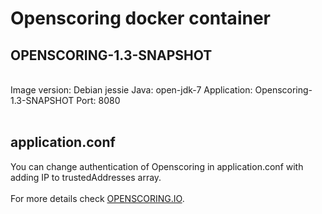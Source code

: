 <h1>Openscoring docker container</h1>
<h2>OPENSCORING-1.3-SNAPSHOT</h2>
<br>
Image version: Debian jessie
Java: open-jdk-7
Application: Openscoring-1.3-SNAPSHOT
Port: 8080
<br><br>
<h2>application.conf</h2>
You can change authentication of Openscoring in application.conf with adding IP to trustedAddresses array.
<br><br>
For more details check <a href=http://openscoring.io>OPENSCORING.IO</a>.